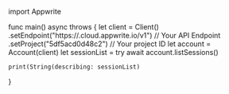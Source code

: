 import Appwrite

func main() async throws {
    let client = Client()
      .setEndpoint("https://<REGION>.cloud.appwrite.io/v1") // Your API Endpoint
      .setProject("5df5acd0d48c2") // Your project ID
    let account = Account(client)
    let sessionList = try await account.listSessions()

    print(String(describing: sessionList)
}
